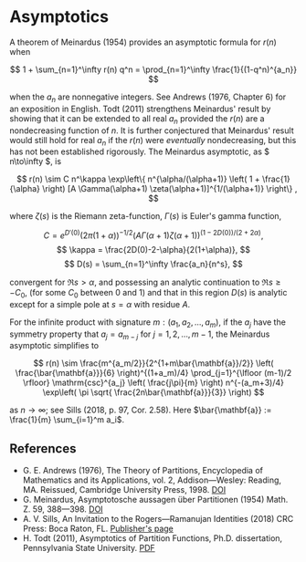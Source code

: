 # Asymptotics

A theorem of Meinardus (1954) provides an asymptotic formula for $r(n)$ when

$$ 1 + \sum_{n=1}^\infty r(n) q^n = \prod_{n=1}^\infty \frac{1}{(1-q^n)^{a_n}} $$

when the $a_n$ are nonnegative integers.  See Andrews (1976, Chapter 6) for an exposition in English. Todt (2011) strengthens Meinardus' result by showing that it can be extended to all real $a_n$ provided the $r(n)$ are a nondecreasing function of $n$. It is further conjectured that Meinardus' result would still hold for real $a_n$ if the $r(n)$ were *eventually* nondecreasing, but this has not been established rigorously.  The Meinardus asymptotic, as $ n\to\infty $, is

$$ r(n) \sim C n^\kappa \exp\left\{ n^{\alpha/(\alpha+1)} \left( 1 + \frac{1}{\alpha} \right) [A \Gamma(\alpha+1) \zeta(\alpha+1)]^{1/(\alpha+1)} \right\} , $$

where $\zeta(s)$ is the Riemann zeta-function, $\Gamma(s)$ is Euler's gamma function,

$$ C =  e^{D'(0)} (2\pi(1+\alpha))^{-1/2} \left(A\Gamma(\alpha+1)\zeta(\alpha+1) \right)^{(1-2D(0))/(2+2\alpha)} ,$$
$$ \kappa =  \frac{2D(0)-2-\alpha}{2(1+\alpha)}, $$
$$ D(s) = \sum_{n=1}^\infty \frac{a_n}{n^s}, $$

convergent for $\Re s>\alpha$, and possessing an analytic continuation to $\Re s\geq -C_0,$ (for some $C_0$ between 0 and 1) and that in this region $D(s)$ is analytic except for a simple pole at $s = \alpha$ with residue $A$.

For the infinite product with signature $m: (a_1, a_2, \dots, a_m)$, if the $a_j$ have the symmetry property that $a_j = a_{m-j}$ for $j = 1, 2, \dots, m-1$, the Meinardus asymptotic simplifies to

$$ r(n) \sim \frac{m^{a_m/2}}{2^{1+m\bar{\mathbf{a}}/2}} 
      \left( \frac{\bar{\mathbf{a}}}{6} \right)^{(1+a_m)/4} 
      \prod_{j=1}^{\lfloor (m-1)/2 \rfloor} \mathrm{csc}^{a_j} \left( \frac{j\pi}{m}  \right)
      n^{-(a_m+3)/4} \exp\left( \pi \sqrt{ \frac{2n\bar{\mathbf{a}}}{3}} \right) $$

as $n \to \infty$; see Sills (2018, p. 97, Cor. 2.58). Here $\bar{\mathbf{a}} := \frac{1}{m} \sum_{i=1}^m a_i$. 

## References

- G. E. Andrews (1976), The Theory of Partitions, Encyclopedia of Mathematics and its Applications, vol. 2, Addison—Wesley: Reading, MA.  Reissued, Cambridge University Press, 1998. [DOI](https://doi.org/10.1017/CBO9780511608650)
- G. Meinardus, Asymptotosche aussagen über Partitionen (1954) Math. Z. 59, 388—398. [DOI](https://doi.org/10.1007/BF01180268)
- A. V. Sills, An Invitation to the Rogers—Ramanujan Identities (2018) CRC Press: Boca Raton, FL. [Publisher's page](https://www.routledge.com/An-Invitation-to-the-Rogers-Ramanujan-Identities/Sills/p/book/9780367657611)
- H. Todt (2011), Asymptotics of Partition Functions, Ph.D. dissertation, Pennsylvania State University. [PDF](https://etda.libraries.psu.edu/files/final_submissions/2280")
